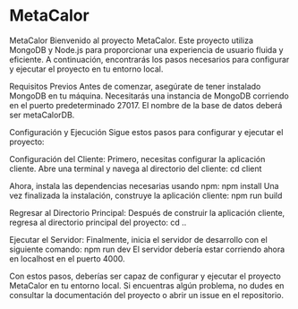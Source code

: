 # MetaCalor

MetaCalor
Bienvenido al proyecto MetaCalor. Este proyecto utiliza MongoDB y Node.js para proporcionar una experiencia de usuario fluida y eficiente. A continuación, encontrarás los pasos necesarios para configurar y ejecutar el proyecto en tu entorno local.

Requisitos Previos
Antes de comenzar, asegúrate de tener instalado MongoDB en tu máquina. Necesitarás una instancia de MongoDB corriendo en el puerto predeterminado 27017. El nombre de la base de datos deberá ser metaCalorDB.

Configuración y Ejecución
Sigue estos pasos para configurar y ejecutar el proyecto:

Configuración del Cliente:
Primero, necesitas configurar la aplicación cliente. Abre una terminal y navega al directorio del cliente:
cd client

Ahora, instala las dependencias necesarias usando npm:
npm install
Una vez finalizada la instalación, construye la aplicación cliente:
npm run build

Regresar al Directorio Principal:
Después de construir la aplicación cliente, regresa al directorio principal del proyecto:
cd ..

Ejecutar el Servidor:
Finalmente, inicia el servidor de desarrollo con el siguiente comando:
npm run dev
El servidor debería estar corriendo ahora en localhost en el puerto 4000.

Con estos pasos, deberías ser capaz de configurar y ejecutar el proyecto MetaCalor en tu entorno local. Si encuentras algún problema, no dudes en consultar la documentación del proyecto o abrir un issue en el repositorio.
